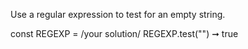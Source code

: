 Use a regular expression to test for an empty string.

const REGEXP = /your solution/
REGEXP.test("") ➞ true

